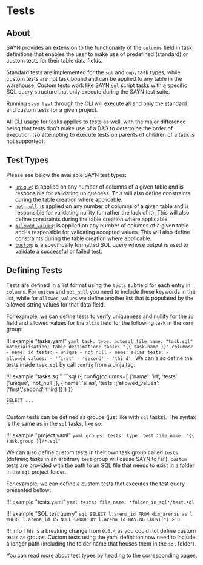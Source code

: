 # Tests

## About

SAYN provides an extension to the functionality of the `columns` field in task definitions that enables the user to make use of predefined (standard) or custom tests for their table data fields.

Standard tests are implemented for the `sql` and `copy` task types, while custom tests are not task bound and can be applied to any table in the warehouse. Custom tests work like SAYN `sql` script tasks with a specific SQL query structure that only execute during the SAYN test suite.

Running `sayn test` through the CLI will execute all and only the standard and custom tests for a given project.

All CLI usage for tasks applies to tests as well, with the major difference being that tests don't make use of a DAG to determine the order of execution (so attempting to execute tests on parents of children of a task is not supported).


## Test Types

Please see below the available SAYN test types:

- [`unique`](standard.md): is applied on any number of columns of a given table and is responsible for validating uniqueness. This will also define constraints during the table creation where applicable.
- [`not_null`](standard.md): is applied on any number of columns of a given table and is responsible for validating nullity (or rather the lack of it). This will also define constraints during the table creation where applicable.
- [`allowed_values`](standard.md): is applied on any number of columns of a given table and is responsible for validating accepted values. This will also define constraints during the table creation where applicable.
- [`custom`](custom.md): is a specifically formatted SQL query whose output is used to validate a successful or failed test.


## Defining Tests

Tests are defined in a list format using the `tests` subfield for each entry in `columns`. For `unique` and `not_null` you need to include these keywords in the list, while for `allowed_values` we define another list that is populated by the allowed string values for that data field.

For example, we can define tests to verify uniqueness and nullity for the `id` field and allowed values for the `alias` field for the following task in the `core` group:

!!! example "tasks.yaml"
    ```yaml
      task:
        type: autosql
        file_name: "task.sql"
        materialisation: table
        destination:
          table: "{{ task.name }}"
        columns:
          - name: id
            tests:
              - unique
              - not_null
          - name: alias
            tests:
              - allowed_values:
                - 'first'
                - 'second'
                - 'third'
    ```
We can also define the tests inside `task.sql` by call `config` from a Jinja tag:

!!! example "tasks.sql"
    ```sql
    {{ config(columns=[ {'name': 'id', 'tests':['unique', 'not_null']},
                        {'name':'alias', 'tests':['allowed_values':['first','second','third']}]) }}

    SELECT ...
    ```

Custom tests can be defined as groups (just like with `sql` tasks). The syntax is the same as in the `sql` tasks, like so:

!!! example "project.yaml"
    ```yaml
    groups:
      tests:
        type: test
        file_name: "{{ task.group }}/*.sql"
    ```

We can also define custom tests in their own task group called `tests` (defining tasks in an arbitrary `test` group will cause SAYN to fail). `custom` tests are provided with the path to an SQL file that needs to exist in a folder in the `sql` project folder.

For example, we can define a custom tests that executes the test query presented bellow:

!!! example "tests.yaml"
    ```yaml
    tests:
      file_name: *folder_in_sql*/test.sql
    ```

!!! example "SQL test query"
    ```sql
    SELECT l.arena_id
      FROM dim_arenas as l
     WHERE l.arena_id IS NULL
     GROUP BY l.arena_id
    HAVING COUNT(*) > 0
    ```

!!! info
    This is a breaking change from `0.6.4` as you could not define custom tests as groups. Custom tests using the yaml definition now need to include a longer path (including the folder name that houses them in the `sql` folder).

You can read more about test types by heading to the corresponding pages.
